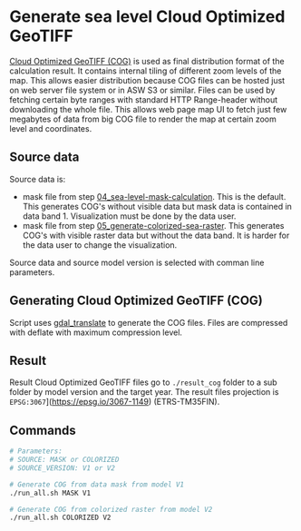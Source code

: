 # Generate sea level Cloud Optimized GeoTIFF

[Cloud Optimized GeoTIFF (COG)](https://cogeo.org/) is used as final distribution format of the calculation result. It contains internal tiling of different zoom levels of the map. This allows easier distribution because COG files can be hosted just on web server file system or in ASW S3 or similar. Files can be used by fetching certain byte ranges with standard HTTP Range-header without downloading the whole file. This allows web page map UI to fetch just few megabytes of data from big COG file to render the map at certain zoom level and coordinates.

## Source data

Source data is:

- mask file from step [04_sea-level-mask-calculation](../04_sea-level-mask-calculation/README.md). This is the default. This generates COG's without visible data but mask data is contained in data band 1. Visualization must be done by the data user.
- mask file from step [05_generate-colorized-sea-raster](../05_generate-colorized-sea-raster/README.md). This generates COG's with visible raster data but without the data band. It is harder for the data user to change the visualization.

Source data and source model version is selected with comman line parameters.

## Generating Cloud Optimized GeoTIFF (COG)

Script uses [gdal_translate](https://gdal.org/en/stable/programs/gdal_translate.html) to generate the COG files. Files are compressed with deflate with maximum compression level.

## Result

Result Cloud Optimized GeoTIFF files go to `./result_cog` folder to a sub folder by model version and the target year. The result files projection is `EPSG:3067`](https://epsg.io/3067-1149) (ETRS-TM35FIN).

## Commands

```bash
# Parameters:
# SOURCE: MASK or COLORIZED
# SOURCE_VERSION: V1 or V2

# Generate COG from data mask from model V1
./run_all.sh MASK V1

# Generate COG from colorized raster from model V2
./run_all.sh COLORIZED V2
```
